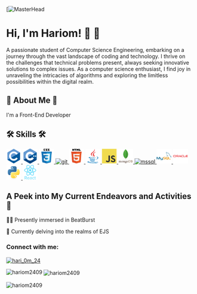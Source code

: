 [![MasterHead](https://media4.giphy.com/media/v1.Y2lkPTc5MGI3NjExMzJzcHN6M3l3Y3UxejRlNXkwZXAyMTZyZHFweXpkY2Y0YXZrdXEydSZlcD12MV9pbnRlcm5hbF9naWZfYnlfaWQmY3Q9Zw/Rpl1sod1vCXK0L2SUN/giphy.gif)

# Hi, I'm Hariom! 👋 👾
A passionate student of Computer Science Engineering, embarking on a journey through the vast landscape of coding and technology. I thrive on the challenges that technical problems present, always seeking innovative solutions to complex issues. As a computer science enthusiast, I find joy in unraveling the intricacies of algorithms and exploring the limitless possibilities within the digital realm.

## 🚀 About Me 🚀
I'm a Front-End Developer

## 🛠 Skills 🛠
<p align="left"> <a href="https://www.cprogramming.com/" target="_blank" rel="noreferrer"> <img src="https://raw.githubusercontent.com/devicons/devicon/master/icons/c/c-original.svg" alt="c" width="40" height="40"/> </a> <a href="https://www.w3schools.com/cpp/" target="_blank" rel="noreferrer"> <img src="https://raw.githubusercontent.com/devicons/devicon/master/icons/cplusplus/cplusplus-original.svg" alt="cplusplus" width="40" height="40"/> </a> <a href="https://www.w3schools.com/css/" target="_blank" rel="noreferrer"> <img src="https://raw.githubusercontent.com/devicons/devicon/master/icons/css3/css3-original-wordmark.svg" alt="css3" width="40" height="40"/> </a> <a href="https://git-scm.com/" target="_blank" rel="noreferrer"> <img src="https://www.vectorlogo.zone/logos/git-scm/git-scm-icon.svg" alt="git" width="40" height="40"/> </a> <a href="https://www.w3.org/html/" target="_blank" rel="noreferrer"> <img src="https://raw.githubusercontent.com/devicons/devicon/master/icons/html5/html5-original-wordmark.svg" alt="html5" width="40" height="40"/> </a> <a href="https://www.java.com" target="_blank" rel="noreferrer"> <img src="https://raw.githubusercontent.com/devicons/devicon/master/icons/java/java-original.svg" alt="java" width="40" height="40"/> </a> <a href="https://developer.mozilla.org/en-US/docs/Web/JavaScript" target="_blank" rel="noreferrer"> <img src="https://raw.githubusercontent.com/devicons/devicon/master/icons/javascript/javascript-original.svg" alt="javascript" width="40" height="40"/> </a> <a href="https://www.mongodb.com/" target="_blank" rel="noreferrer"> <img src="https://raw.githubusercontent.com/devicons/devicon/master/icons/mongodb/mongodb-original-wordmark.svg" alt="mongodb" width="40" height="40"/> </a> <a href="https://www.microsoft.com/en-us/sql-server" target="_blank" rel="noreferrer"> <img src="https://www.svgrepo.com/show/303229/microsoft-sql-server-logo.svg" alt="mssql" width="40" height="40"/> </a> <a href="https://www.mysql.com/" target="_blank" rel="noreferrer"> <img src="https://raw.githubusercontent.com/devicons/devicon/master/icons/mysql/mysql-original-wordmark.svg" alt="mysql" width="40" height="40"/> </a> <a href="https://www.oracle.com/" target="_blank" rel="noreferrer"> <img src="https://raw.githubusercontent.com/devicons/devicon/master/icons/oracle/oracle-original.svg" alt="oracle" width="40" height="40"/> </a> <a href="https://www.python.org" target="_blank" rel="noreferrer"> <img src="https://raw.githubusercontent.com/devicons/devicon/master/icons/python/python-original.svg" alt="python" width="40" height="40"/> </a> <a href="https://reactjs.org/" target="_blank" rel="noreferrer"> <img src="https://raw.githubusercontent.com/devicons/devicon/master/icons/react/react-original-wordmark.svg" alt="react" width="40" height="40"/> </a> </p>

## A Peek into My Current Endeavors and Activities 🫣
👩‍💻 Presently immersed in BeatBurst

🧠 Currently delving into the realms of EJS

<h3 align="left">Connect with me:</h3>
<p align="left">
<a href="https://instagram.com/hari_0m_24" target="blank"><img align="center" src="https://raw.githubusercontent.com/rahuldkjain/github-profile-readme-generator/master/src/images/icons/Social/instagram.svg" alt="hari_0m_24" height="30" width="40" /></a>
</p>

<p><img align="left" src="https://github-readme-stats.vercel.app/api/top-langs?username=hariom2409&show_icons=true&locale=en&layout=compact" alt="hariom2409" /></p>

<p>&nbsp;<img align="center" src="https://github-readme-stats.vercel.app/api?username=hariom2409&show_icons=true&locale=en" alt="hariom2409" /></p>

<p><img align="center" src="https://github-readme-streak-stats.herokuapp.com/?user=hariom2409&" alt="hariom2409" /></p>
